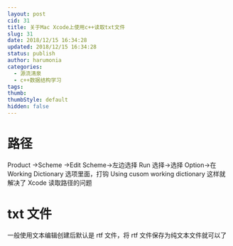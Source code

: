 ```yaml
---
layout: post
cid: 31
title: 关于Mac Xcode上使用c++读取txt文件
slug: 31
date: 2018/12/15 16:34:28
updated: 2018/12/15 16:34:28
status: publish
author: harumonia
categories:
  - 源流清泉
  - c++数据结构学习
tags:
thumb:
thumbStyle: default
hidden: false
---
```


# 路径

Product ->Scheme ->Edit Scheme->左边选择 Run 选择->选择 Option->在 Working Dictionary 选项里面，打钩 Using cusom working dictionary
这样就解决了 Xcode 读取路径的问题

# txt 文件

一般使用文本编辑创建后默认是 rtf 文件，将 rtf 文件保存为纯文本文件就可以了
